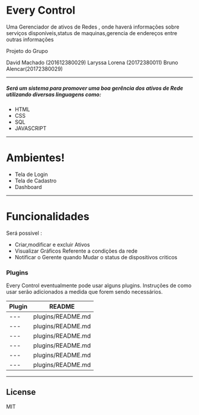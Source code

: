 # Every Control

Uma Gerenciador de ativos de Redes , onde haverá informações sobre serviços disponíveis,status de maquinas,gerencia de endereços entre outras informações 

Projeto do Grupo

David Machado (201612380029)
Laryssa Lorena (20172380011)
Bruno Alencar(20172380029)

---
##### Será um sistema para promover uma boa gerência dos ativos de Rede utilizando diversas linguagens como:

  - HTML
  - CSS
  - SQL
  - JAVASCRIPT
---
# Ambientes!

  - Tela de Login
  - Tela de Cadastro
  - Dashboard
<!--  - Tela de Status da Rede Para o Gerente -->
---
# Funcionalidades

Será possivel :

  - Criar,modificar e excluir Ativos
  - Visualizar Gráficos Referente a condições da rede
  - Notificar o Gerente quando Mudar o status de dispositivos criticos
  

### Plugins

Every Control eventualmente pode usar alguns plugins. Instruções de como usar serão adicionados a medida que forem sendo necessários.

| Plugin | README |
| ------ | ------ |
| --- | plugins/README.md|
| --- | plugins/README.md|
| --- | plugins/README.md|
| --- | plugins/README.md|
| --- | plugins/README.md|
| --- | plugins/README.md|

---
License
---
MIT
